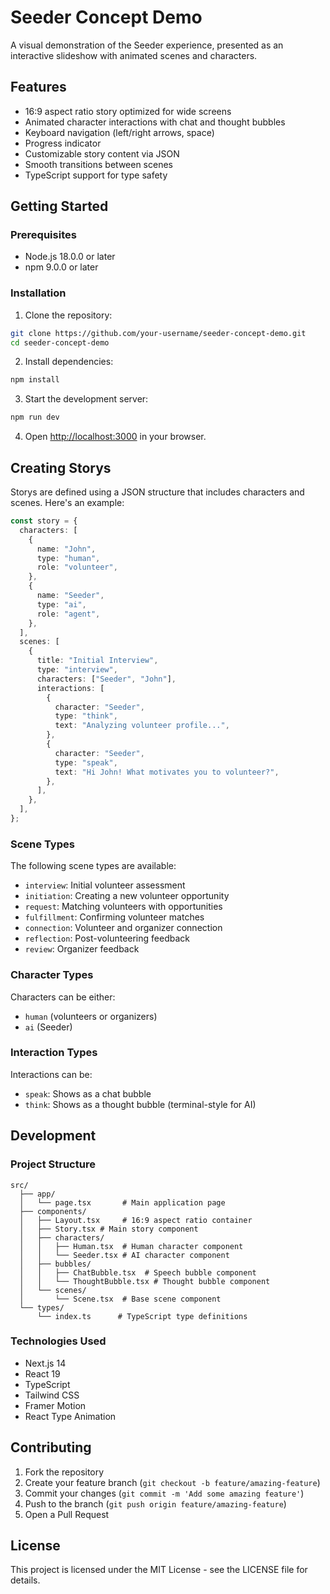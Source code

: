 # Seeder Concept Demo

A visual demonstration of the Seeder experience, presented as an interactive slideshow with animated scenes and characters.

## Features

- 16:9 aspect ratio story optimized for wide screens
- Animated character interactions with chat and thought bubbles
- Keyboard navigation (left/right arrows, space)
- Progress indicator
- Customizable story content via JSON
- Smooth transitions between scenes
- TypeScript support for type safety

## Getting Started

### Prerequisites

- Node.js 18.0.0 or later
- npm 9.0.0 or later

### Installation

1. Clone the repository:

```bash
git clone https://github.com/your-username/seeder-concept-demo.git
cd seeder-concept-demo
```

2. Install dependencies:

```bash
npm install
```

3. Start the development server:

```bash
npm run dev
```

4. Open [http://localhost:3000](http://localhost:3000) in your browser.

## Creating Storys

Storys are defined using a JSON structure that includes characters and scenes. Here's an example:

```typescript
const story = {
  characters: [
    {
      name: "John",
      type: "human",
      role: "volunteer",
    },
    {
      name: "Seeder",
      type: "ai",
      role: "agent",
    },
  ],
  scenes: [
    {
      title: "Initial Interview",
      type: "interview",
      characters: ["Seeder", "John"],
      interactions: [
        {
          character: "Seeder",
          type: "think",
          text: "Analyzing volunteer profile...",
        },
        {
          character: "Seeder",
          type: "speak",
          text: "Hi John! What motivates you to volunteer?",
        },
      ],
    },
  ],
};
```

### Scene Types

The following scene types are available:

- `interview`: Initial volunteer assessment
- `initiation`: Creating a new volunteer opportunity
- `request`: Matching volunteers with opportunities
- `fulfillment`: Confirming volunteer matches
- `connection`: Volunteer and organizer connection
- `reflection`: Post-volunteering feedback
- `review`: Organizer feedback

### Character Types

Characters can be either:

- `human` (volunteers or organizers)
- `ai` (Seeder)

### Interaction Types

Interactions can be:

- `speak`: Shows as a chat bubble
- `think`: Shows as a thought bubble (terminal-style for AI)

## Development

### Project Structure

```
src/
  ├── app/
  │   └── page.tsx       # Main application page
  ├── components/
  │   ├── Layout.tsx     # 16:9 aspect ratio container
  │   ├── Story.tsx # Main story component
  │   ├── characters/
  │   │   ├── Human.tsx  # Human character component
  │   │   └── Seeder.tsx # AI character component
  │   ├── bubbles/
  │   │   ├── ChatBubble.tsx  # Speech bubble component
  │   │   └── ThoughtBubble.tsx # Thought bubble component
  │   └── scenes/
  │       └── Scene.tsx  # Base scene component
  └── types/
      └── index.ts      # TypeScript type definitions
```

### Technologies Used

- Next.js 14
- React 19
- TypeScript
- Tailwind CSS
- Framer Motion
- React Type Animation

## Contributing

1. Fork the repository
2. Create your feature branch (`git checkout -b feature/amazing-feature`)
3. Commit your changes (`git commit -m 'Add some amazing feature'`)
4. Push to the branch (`git push origin feature/amazing-feature`)
5. Open a Pull Request

## License

This project is licensed under the MIT License - see the LICENSE file for details.
